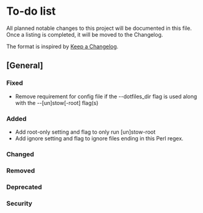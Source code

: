# To-do list

All planned notable changes to this project will be documented in this file.
Once a listing is completed, it will be moved to the Changelog.

The format is inspired by [Keep a Changelog](https://keepachangelog.com/en/1.0.0/).

## [General]

### Fixed

- Remove requirement for config file if the --dotfiles_dir flag is used along with the --[un]stow[-root] flag(s)

### Added

- Add root-only setting and flag to only run [un]stow-root
- Add ignore setting and flag to ignore files ending in this Perl regex.

### Changed

### Removed

### Deprecated

### Security
